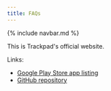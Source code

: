```yaml
---
title: FAQs
---
```


{% include navbar.md %}

This is Trackpad's official website.

Links:

* [Google Play Store app listing](https://play.google.com/store/apps/details?id=com.github.ericytsang.touchpad.app.android)
* [GitHub repository](https://github.com/ericytsang/app.android.touchpad)
